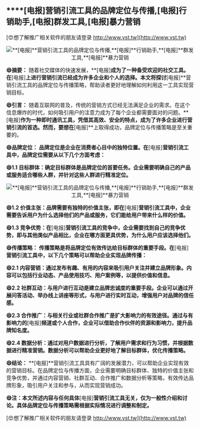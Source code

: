 ## ****[电报]**营销引流工具的品牌定位与传播,**[电报]**行销助手,**[电报]**群发工具,**[电报]**暴力营销**

[😍想了解推广相关软件的朋友请登录 http://www.vst.tw](http://www.vst.tw)

 <center><img src="https://vst.tw/MP4/tuiguang/png/3.png" alt="**[电报]**营销引流工具的品牌定位与传播,**[电报]**行销助手,**[电报]**群发工具,**[电报]**暴力营销"></center>

**😄摘要：**
随着社交媒体的快速发展，**[电报]**成为了一种备受欢迎的社交工具。在**[电报]**上进行营销引流已经成为许多企业和个人的选择。本文将探讨**[电报]**营销引流工具的品牌定位与传播策略，帮助读者更好地理解如何利用这一工具实现营销目标。

**😄引言：**
随着互联网的普及，传统的营销方式已经无法满足企业的需求。在这个信息爆炸的时代，如何吸引用户的注意力成为了每个企业都需要面对的问题。**[电报]**作为一种即时通讯工具，凭借其高效、安全的特点，成为了许多企业进行营销引流的首选。然而，要想在**[电报]**上取得成功，品牌定位与传播策略是至关重要的。

**😄品牌定位： 品牌定位是企业在消费者心目中的独特位置。在**[电报]**营销引流工具中，品牌定位需要从以下几个方面考虑：**

**😄1.1 目标群体：确定目标群体是品牌定位的首要任务。企业需要明确自己的产品或服务适合哪些人群，并针对这些人群进行精准定位。**

 <center><img src="https://vst.tw/MP4/tuiguang/png/8.png" alt="**[电报]**营销引流工具的品牌定位与传播,**[电报]**行销助手,**[电报]**群发工具,**[电报]**暴力营销"></center>

**😄1.2 价值主张：品牌需要有独特的价值主张，即在**[电报]**营销引流工具中，企业需要告诉用户为什么选择他们的产品或服务，它们能给用户带来什么样的价值。**

**😄1.3 竞争优势：在**[电报]**营销引流工具的竞争中，企业需要找到自己的竞争优势，即与其他类似产品相比，企业在哪方面更具优势，为什么用户应该选择他们。**

**😄传播策略： 传播策略是将品牌定位有效传达给目标群体的重要手段。在**[电报]**营销引流工具中，以下几个策略可以帮助企业实现品牌传播：**

**😄2.1 内容营销：通过发布有趣、有用的内容来吸引用户关注并建立品牌形象。内容可以包括行业动态、产品使用技巧、用户案例等，以提供价值和信息。**

**😄2.2 社群互动：与用户进行互动是建立品牌忠诚度的重要手段。企业可以通过开展问答活动、举办线上讲座等形式，与用户进行实时互动，增强用户对品牌的信任感。**

**😄2.3 合作推广：与相关行业或社群合作推广是扩大影响力的有效途径。通过与有影响力的**[电报]**频道或个人合作，企业可以借助合作伙伴的资源和影响力，提升品牌知名度。**

**😄2.4 数据分析：通过对用户数据进行分析，了解用户需求和行为习惯，并根据数据进行精准营销。数据分析可以帮助企业更好地了解目标群体，优化传播策略。**

**😄结论：**
**[电报]**营销引流工具具有广阔的发展潜力，可以帮助企业实现有效的营销目标。在品牌定位与传播方面，企业需要明确目标群体、独特的价值主张和竞争优势，并通过内容营销、社群互动、合作推广和数据分析等策略，有效传达品牌形象，吸引用户关注和参与，从而实现营销成功。

**😄注：本文所述内容与任何具体**[电报]**营销引流工具无关，仅为一般性介绍和讨论。具体品牌定位与传播策略需根据实际情况进行调整和制定。**

[😍想了解推广相关软件的朋友请登录 http://www.vst.tw](http://www.vst.tw)




